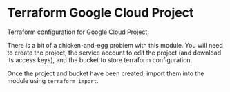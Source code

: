 # Terraform Google Cloud Project

Terraform configuration for Google Cloud Project.

There is a bit of a chicken-and-egg problem with this module. You will need to create the project, the service account to edit the project (and download its access keys), and the bucket to store terraform configuration.

Once the project and bucket have been created, import them into the module using `terraform import`.
